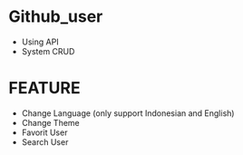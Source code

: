 # Github_user
- Using API
- System CRUD

# FEATURE
- Change Language (only support Indonesian and English)
- Change Theme
- Favorit User
- Search User
